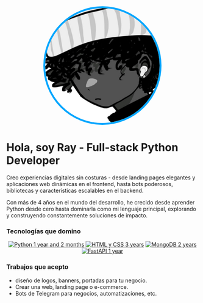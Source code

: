 <div align="center">
    <img src="./public/rblez.jpg" alt="Ray" height="300" style="border-radius: 50%; border: 5px solid #00A6FF">
</div>


# **Hola, soy Ray** - Full-stack Python Developer

Creo experiencias digitales sin costuras - desde landing pages elegantes y aplicaciones web dinámicas en el frontend, hasta bots poderosos, bibliotecas y características escalables en el backend.

Con más de 4 años en el mundo del desarrollo, he crecido desde aprender Python desde cero hasta dominarla como mi lenguaje principal, explorando y construyendo constantemente soluciones de impacto.


### **Tecnologías que domino**

<div align="center">
    <a href="https://www.python.org/"><img src="https://img.shields.io/badge/Python-1%20año%20y%202%20meses-FFD700?style=for-the-badge&logo=python&logoColor=white" alt="Python 1 year and 2 months" /></a>
    <a href="https://www.w3.org/html/"><img src="https://img.shields.io/badge/HTML%2FCSS-3%20años-00BFFF?style=for-the-badge&logo=html5&logoColor=white" alt="HTML y CSS 3 years" /></a>
    <a href="https://www.mongodb.com/"><img src="https://img.shields.io/badge/MongoDB-2%20años-00A6FF?style=for-the-badge&logo=mongodb&logoColor=white" alt="MongoDB 2 years" /></a>
    <a href="https://fastapi.tiangolo.com/"><img src="https://img.shields.io/badge/FastAPI-1%20año-00BFFF?style=for-the-badge&logo=fastapi&logoColor=white" alt="FastAPI 1 year" /></a>
</div>

### **Trabajos que acepto**

- diseño de logos, banners, portadas para tu negocio.
- Crear una web, landing page o e-commerce.
- Bots de Telegram para negocios, automatizaciones, etc.